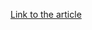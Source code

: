 [Link to the article](https://www.welivesecurity.com/en/eset-research/cursed-tapes-exploiting-evilvideo-vulnerability-telegram-android/)
